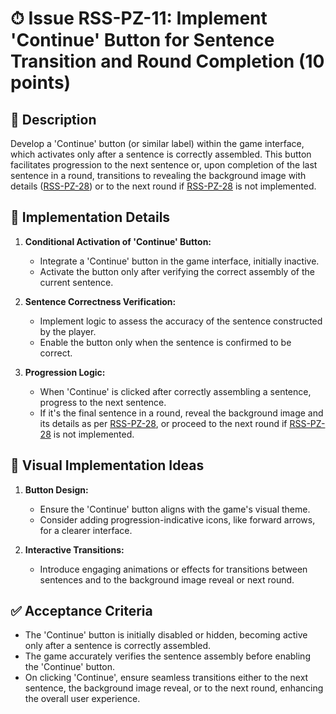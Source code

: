 # ⏱ Issue RSS-PZ-11: Implement 'Continue' Button for Sentence Transition and Round Completion (10 points)

## 📝 Description

Develop a 'Continue' button (or similar label) within the game interface, which activates only after a sentence is correctly assembled. This button facilitates progression to the next sentence or, upon completion of the last sentence in a round, transitions to revealing the background image with details ([RSS-PZ-28](./stories/RSS-PZ-28.md)) or to the next round if [RSS-PZ-28](./stories/RSS-PZ-28.md) is not implemented.

## 🔨 Implementation Details

1. **Conditional Activation of 'Continue' Button:**

   - Integrate a 'Continue' button in the game interface, initially inactive.
   - Activate the button only after verifying the correct assembly of the current sentence.

2. **Sentence Correctness Verification:**

   - Implement logic to assess the accuracy of the sentence constructed by the player.
   - Enable the button only when the sentence is confirmed to be correct.

3. **Progression Logic:**
   - When 'Continue' is clicked after correctly assembling a sentence, progress to the next sentence.
   - If it's the final sentence in a round, reveal the background image and its details as per [RSS-PZ-28](./stories/RSS-PZ-28.md), or proceed to the next round if [RSS-PZ-28](./stories/RSS-PZ-28.md) is not implemented.

## 🎨 Visual Implementation Ideas

1. **Button Design:**

   - Ensure the 'Continue' button aligns with the game's visual theme.
   - Consider adding progression-indicative icons, like forward arrows, for a clearer interface.

2. **Interactive Transitions:**
   - Introduce engaging animations or effects for transitions between sentences and to the background image reveal or next round.

## ✅ Acceptance Criteria

- The 'Continue' button is initially disabled or hidden, becoming active only after a sentence is correctly assembled.
- The game accurately verifies the sentence assembly before enabling the 'Continue' button.
- On clicking 'Continue', ensure seamless transitions either to the next sentence, the background image reveal, or to the next round, enhancing the overall user experience.
